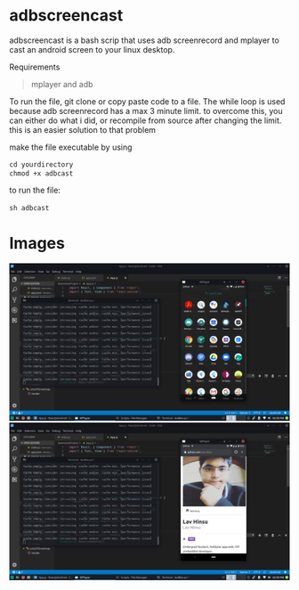 # adbscreencast
adbscreencast is a bash scrip that uses adb screenrecord and mplayer to cast an android screen to your linux desktop.

Requirements

>mplayer
and
>adb

To run the file, git clone or copy paste code to a file. 
The while loop is used because adb screenrecord has a max 3 minute limit. to overcome this, you can either do what i did, or recompile from source after changing the limit. this is an easier solution to that problem

make the file executable by using

```
cd yourdirectory
chmod +x adbcast
```

to run the file:

`sh adbcast`


# Images
 
![Alt text](/adbcastdemo.png?raw=true "DEMO 1")
![Alt text](/adbcastreadme.png?raw=true "DEMO 2")
